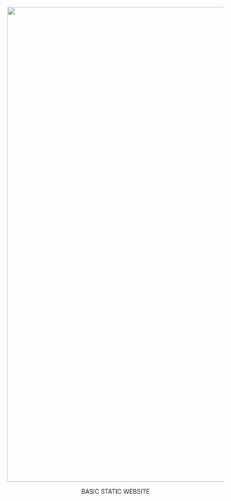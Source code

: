 <p align="center">
    <img src="/screenshot.png" alt="screenshot" width="1104">
</p><center>BASIC STATIC WEBSITE</center>

